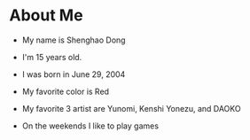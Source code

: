 # About Me

- My name is Shenghao Dong

- I'm 15 years old.

- I was born in June 29, 2004

- My favorite color is Red

- My favorite 3 artist are Yunomi, Kenshi Yonezu, and DAOKO

- On the weekends I like to play games

